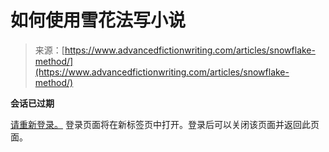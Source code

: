 <!--yml

category: 未分类

date: 2024-05-27 14:36:19

-->

# 如何使用雪花法写小说

> 来源：[https://www.advancedfictionwriting.com/articles/snowflake-method/](https://www.advancedfictionwriting.com/articles/snowflake-method/)

**会话已过期**

[请重新登录。](https://www.advancedfictionwriting.com/wp-login.php) 登录页面将在新标签页中打开。登录后可以关闭该页面并返回此页面。
